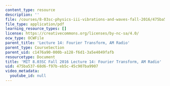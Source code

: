 ```yaml
---
content_type: resource
description: ''
file: /courses/8-03sc-physics-iii-vibrations-and-waves-fall-2016/475ba53768d6f97beb5c45c907ba9907_MIT8_03SCF16_Lec14.pdf
file_type: application/pdf
learning_resource_types: []
license: https://creativecommons.org/licenses/by-nc-sa/4.0/
ocw_type: OCWFile
parent_title: 'Lecture 14: Fourier Transform, AM Radio'
parent_type: CourseSection
parent_uid: c1476a90-000b-a128-f6d1-3a5e4049fafb
resourcetype: Document
title: 'MIT 8.03SC Fall 2016 Lecture 14: Fourier Transform, AM Radio'
uid: 475ba537-68d6-f97b-eb5c-45c907ba9907
video_metadata:
  youtube_id: null
---
```

